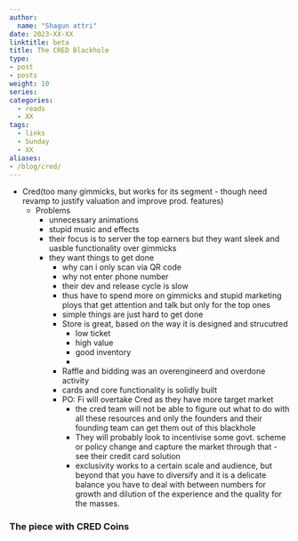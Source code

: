 ```yaml
---
author:
  name: "Shagun attri"
date: 2023-XX-XX
linktitle: beta
title: The CRED Blackhole 
type:
- post
- posts
weight: 10
series:
categories:
  - reads
  - XX
tags:
  - links
  - Sunday
  - XX
aliases:
- /blog/cred/
---
```


- Cred(too many gimmicks, but works for its segment - though need revamp to justify valuation and improve prod. features)
  - Problems
    - unnecessary animations
    - stupid music and effects
    - their focus is to server the top earners but they want sleek and uasble functionality over gimmicks
    - they want things to get done
      - why can i only scan via QR code
      - why not enter phone number
      - their dev and release cycle is slow
      - thus have to spend more on gimmicks and stupid marketing ploys that get attention and talk but only for the top ones
      - simple things are just hard to get done
      - Store is great, based on the way it is designed and strucutred
        - low ticket
        - high value
        - good inventory
        - 
      - Raffle and bidding was an overengineerd and overdone activity
      - cards and core functionality is solidly built
      - PO: Fi will overtake Cred as they have more target market
        - the cred team will not be able to figure out what to do with all these resources and only the founders and their founding team can get them out of this blackhole
        - They will probably look to incentivise some govt. scheme or policy change and capture the market through that - see their credit card solution
        - exclusivity works to a certain scale and audience, but beyond that you have to diversify and it is a delicate balance you have to deal with between numbers for growth and dilution of the experience and the quality  for the masses.


### The piece with CRED Coins